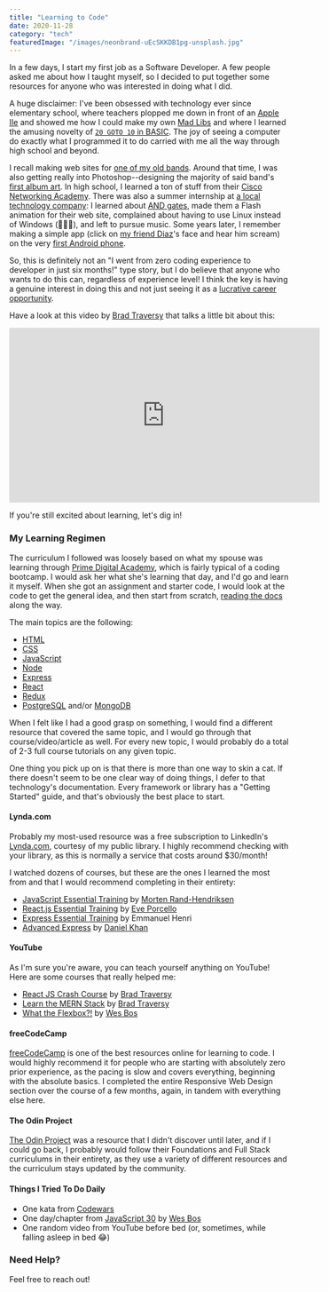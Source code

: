 ```yaml
---
title: "Learning to Code"
date: 2020-11-28
category: "tech"
featuredImage: "/images/neonbrand-uEcSKKDB1pg-unsplash.jpg"
---
```


In a few days, I start my first job as a Software Developer. A few people asked me about how I taught myself, so I decided to put together some resources for anyone who was interested in doing what I did.

A huge disclaimer: I've been obsessed with technology ever since elementary school, where teachers plopped me down in front of an [Apple IIe](https://apple2history.org/history/ah07/) and showed me how I could make my own [Mad Libs](https://www.madlibs.com) and where I learned the amusing novelty of [`20 GOTO 10` in BASIC](https://betanews.com/2014/05/01/10-print-hello-50-years-of-basic-20-goto-10/). The joy of seeing a computer do exactly what I programmed it to do carried with me all the way through high school and beyond.

I recall making web sites for [one of my old bands](https://web.archive.org/web/19991012050242/http://flipsyde.com/). Around that time, I was also getting really into Photoshop--designing the majority of said band's [first album art](https://www.facebook.com/media/set/?set=a.319108414874630.76859.295314023920736&type=3). In high school, I learned a ton of stuff from their [Cisco Networking Academy](https://www.netacad.com/courses/networking). There was also a summer internship at [a local technology company](https://www.linkedin.com/company/winterlogic-inc-/about/): I learned about [AND gates](https://en.wikipedia.org/wiki/AND_gate), made them a Flash animation for their web site, complained about having to use Linux instead of Windows (🤦🏻‍♂️), and left to pursue music. Some years later, I remember making a simple app (click on [my friend Diaz](https://www.briandiazphoto.com)'s face and hear him scream) on the very [first Android phone](https://en.wikipedia.org/wiki/HTC_Dream).

So, this is definitely not an "I went from zero coding experience to developer in just six months!" type story, but I do believe that anyone who wants to do this can, regardless of experience level! I think the key is having a genuine interest in doing this and not just seeing it as a [lucrative career opportunity](https://www.glassdoor.com/Salaries/junior-software-developer-salary-SRCH_KO0,25.htm).

Have a look at this video by [Brad Traversy](https://www.traversymedia.com) that talks a little bit about this:

<div class="embed"><iframe width="560" height="315" src="https://www.youtube.com/embed/Ght0sqn52JY" title="YouTube video player" frameborder="0" allow="accelerometer; autoplay; clipboard-write; encrypted-media; gyroscope; picture-in-picture" allowfullscreen></iframe></div>

If you're still excited about learning, let's dig in!

### My Learning Regimen

The curriculum I followed was loosely based on what my spouse was learning through [Prime Digital Academy](https://primeacademy.io/courses/engineering), which is fairly typical of a coding bootcamp. I would ask her what she's learning that day, and I'd go and learn it myself. When she got an assignment and starter code, I would look at the code to get the general idea, and then start from scratch, [reading the docs](https://devdocs.io) along the way.

The main topics are the following:

- [HTML](https://developer.mozilla.org/en-US/docs/Web/HTML)
- [CSS](https://developer.mozilla.org/en-US/docs/Web/CSS)
- [JavaScript](https://developer.mozilla.org/en-US/docs/Web/JavaScript)
- [Node](https://nodejs.org/en/)
- [Express](http://expressjs.com)
- [React](https://reactjs.org)
- [Redux](https://redux.js.org)
- [PostgreSQL](https://www.postgresql.org) and/or [MongoDB](https://www.mongodb.com)

When I felt like I had a good grasp on something, I would find a different resource that covered the same topic, and I would go through that course/video/article as well. For every new topic, I would probably do a total of 2-3 full course tutorials on any given topic.

One thing you pick up on is that there is more than one way to skin a cat. If there doesn't seem to be one clear way of doing things, I defer to that technology's documentation. Every framework or library has a "Getting Started" guide, and that's obviously the best place to start.

#### Lynda.com

Probably my most-used resource was a free subscription to LinkedIn's [Lynda.com](https://www.lynda.com), courtesy of my public library. I highly recommend checking with your library, as this is normally a service that costs around \$30/month!

I watched dozens of courses, but these are the ones I learned the most from and that I would recommend completing in their entirety:

- [JavaScript Essential Training](https://www.lynda.com/JavaScript-tutorials/JavaScript-Essential-Training/574716-2.html?srchtrk=index%3a1%0alinktypeid%3a2%0aq%3ajavascript+essentials%0apage%3a1%0as%3arelevance%0asa%3atrue%0aproducttypeid%3a2) by [Morten Rand-Hendriksen](https://mor10.com)
- [React.js Essential Training](https://www.lynda.com/React-js-tutorials/React-js-Essential-Training-REVISION-Q4-2020/2849005-2.html?srchtrk=index%3a1%0alinktypeid%3a2%0aq%3areact.js+essential%0apage%3a1%0as%3arelevance%0asa%3atrue%0aproducttypeid%3a2) by [Eve Porcello](https://twitter.com/eveporcello)
- [Express Essential Training](https://www.lynda.com/Node-js-tutorials/Express-Essential-Training/679637-2.html) by Emmanuel Henri
- [Advanced Express](https://www.lynda.com/Node-js-tutorials/Advanced-Express/798496-2.html) by [Daniel Khan](https://twitter.com/dkhan)

#### YouTube

As I'm sure you're aware, you can teach yourself anything on YouTube! Here are some courses that really helped me:

- [React JS Crash Course](https://www.youtube.com/watch?v=sBws8MSXN7A) by [Brad Traversy](https://www.youtube.com/user/TechGuyWeb)
- [Learn the MERN Stack](https://www.youtube.com/playlist?list=PLillGF-RfqbbiTGgA77tGO426V3hRF9iE) by [Brad Traversy](https://www.youtube.com/user/TechGuyWeb)
- [What the Flexbox?!](https://www.youtube.com/playlist?list=PLu8EoSxDXHP7xj_y6NIAhy0wuCd4uVdid) by [Wes Bos](https://wesbos.com)

#### freeCodeCamp

[freeCodeCamp](https://www.freecodecamp.org) is one of the best resources online for learning to code. I would highly recommend it for people who are starting with absolutely zero prior experience, as the pacing is slow and covers everything, beginning with the absolute basics. I completed the entire Responsive Web Design section over the course of a few months, again, in tandem with everything else here.

#### The Odin Project

[The Odin Project](https://www.theodinproject.com/home) was a resource that I didn't discover until later, and if I could go back, I probably would follow their Foundations and Full Stack curriculums in their entirety, as they use a variety of different resources and the curriculum stays updated by the community.

#### Things I Tried To Do Daily

- One kata from [Codewars](https://www.codewars.com)
- One day/chapter from [JavaScript 30](https://javascript30.com) by [Wes Bos](https://wesbos.com)
- One random video from YouTube before bed (or, sometimes, while falling asleep in bed 😂)

### Need Help?

Feel free to reach out!
